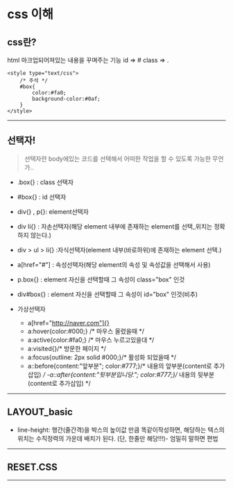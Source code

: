 # css 이해
## css란? 
html 마크업되어져있는 내용을 꾸며주는 기능
id => #
class => .

```
<style type="text/css">
	/* 주석 */
	#box{
		color:#fa0;
		background-color:#0af;
	}
</style>
```
___
## 선택자!
> 선택자란 body에있는 코드를 선택해서 어떠한 작업을 할 수 있도록 가능한 무언가..

- .box{} : class 선택자
- #box{} : id 선택자
- div{} , p{}: element선택자
- div li{} : 자손선택자(해당 element 내부에 존재하는 element를 선택_위치는 정확하지 않는다.)
- div > ul > li{} :자식선택자(element 내부(바로하위)에 존재하는 element 선택.)
- a[href="#"] : 속성선택자(해당 element의 속성 및 속성값을 선택해서 사용)

- p.box{} : element 자신을 선택할때 그 속성이 class="box" 인것
- div#box{} : element 자신을 선택할때 그 속성이 id="box" 인것(비추)
- 가상선택자
	- a[href="http://naver.com"]{}
	- a:hover{color:#000;} /* 마우스 올렸을때 */
	- a:active{color:#fa0;} /* 마우스 누르고있을대 */
	- a:visited{}/* 방문한 페이지 */
	- a:focus{outline: 2px solid #000;}/* 활성화 되었을때 */
	- a::before{content:"앞부분"; color:#777;}/* 내용의 앞부분(content로 추가삽입) */
	-a::after{content:"뒷부분입니당."; color:#777;}/* 내용의 뒷부분(content로 추가삽입) */
___

## LAYOUT_basic

- line-height: 행간(줄간격)을 박스의 높이값 만큼 똑같이작성하면, 
해당하는 텍스의 위치는 수직정력의 가운데 배치가 된다.
(단, 한줄만 해당!!!)- 엄밀히 말하면 편법
___
## RESET.CSS


___



















